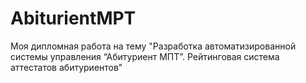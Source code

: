 # AbiturientMPT

Моя дипломная работа на тему "Разработка автоматизированной системы управления “Абитуриент МПТ”. Рейтинговая система аттестатов абитуриентов"
